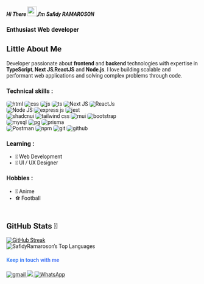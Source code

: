 <div style="font-family:Roboto;">
<h5> Hi There <img src="https://media.giphy.com/media/hvRJCLFzcasrR4ia7z/giphy.gif" width="25px">,I'm Safidy RAMAROSON</h5>

<h3 

### Enthusiast Web developer


## Little About Me
   Developer passionate about **frontend** and **backend** technologies with expertise in **TypeScript**, **Next JS**,**ReactJS** and **Node.js**. I love building scalable and performant web applications and solving complex problems through code.

### Technical skills :

<p>
<img src="https://img.shields.io/badge/HTML5-93c5fd?style=for-the-badge&logo=html5&logoColor=white" alt="html" style="border-radius:5px"/>
<img src="https://img.shields.io/badge/CSS3-60a5fa?style=for-the-badge&logo=css3&logoColor=white" alt="css" style="border-radius:5px"/>
<img src="https://img.shields.io/badge/JavaScript-fef08a?style=for-the-badge&logo=javascript&logoColor=F7DF1E" alt="js"
style="border-radius:5px"/>
<img src="https://img.shields.io/badge/TypeScript-a5b4fc?style=for-the-badge&logo=typescript&logoColor=white" alt="ts"
style="border-radius:5px"/>
<img src="https://img.shields.io/badge/Next.js-dbeafe?style=for-the-badge&logo=NextJS&logoColor=000000" alt="Next JS"style="border-radius:5px"/>
<img src="https://img.shields.io/badge/React-1e3a8a?style=for-the-badge&logo=react&logoColor=61DAFB" alt="ReactJs"
style="border-radius:5px"/>
<br/>
<img src="https://img.shields.io/badge/node.js-b9fbc0?style=for-the-badge&logo=node.js&logoColor=white" alt="Node JS" style="border-radius:5px"/>
<img src="https://img.shields.io/badge/Express.js-e5e7eb?style=for-the-badge&logo=express&logoColor=000000" alt="express js" style="border-radius:5px"/>
<img src="https://img.shields.io/badge/Jest-fecaca?style=for-the-badge&logo=jest&logoColor=white" alt="jest" style="border-radius:5px"/>
<br/>
<img src="https://img.shields.io/badge/Shadcn%20UI-bcd4f6?style=for-the-badge&logo=shadcnui&logoColor=007FFF" alt="shadcnui" style="border-radius:5px"/>
<img src="https://img.shields.io/badge/tailwindcss-60a5fa?style=for-the-badge&logo=tailwindcss&logoColor=2563eb" alt="tailwind css" style="border-radius:5px"/>
<img src="https://img.shields.io/badge/Material%20UI-bcd4f6?style=for-the-badge&logo=mui&logoColor=007FFF" alt="mui" style="border-radius:5px"/>
<img src="https://img.shields.io/badge/Bootstrap-e9d5ff?style=for-the-badge&logo=bootstrap&logoColor=563D7C" alt="bootstrap" style="border-radius:5px"/>
<br/>
<img src="https://img.shields.io/badge/MySQL-bde0fe?style=for-the-badge&logo=mysql&logoColor=005C84" alt="mysql"
style="border-radius:5px"/>
<img src="https://img.shields.io/badge/PostgreSQL-a5f3fc?style=for-the-badge&logo=postgresql&logoColor=316192" alt="pg"
style="border-radius:5px"/>
<img src="https://img.shields.io/badge/Prisma-e2e8f0?style=for-the-badge&logo=prisma&logoColor=2D3748" alt="prisma"
style="border-radius:5px"/>
<br/>
<img src="https://img.shields.io/badge/Postman-fcd34d?style=for-the-badge&logo=postman&logoColor=white" alt="Postman"
style="border-radius:5px"/>
<img src="https://img.shields.io/badge/NPM-f87171?style=for-the-badge&logo=npm&logoColor=white" alt="npm" style="border-radius:5px"/>
<img src="https://img.shields.io/badge/git-fca5a5?style=for-the-badge&logo=git&logoColor=white" alt="git" style="border-radius:5px"/>
<img src="https://img.shields.io/badge/github-d1d5db?style=for-the-badge&logo=github&logoColor=000000" alt="github" style="border-radius:5px"/>

</p>

### Learning :
- 🌱 Web Development
- 🌱 UI / UX Designer

### Hobbies : 
- 🍿 Anime
- ⚽ Football

<p style="font-family:Roboto;padding:2px 4px">
</p>

## GitHub Stats 🚀 

[![GitHub Streak](https://github-readme-streak-stats.herokuapp.com?user=SafidyRamaroson&theme=transparent&border_radius=5&date_format=M%20j%5B%2C%20Y%5D)](https://git.io/streak-stats)
<br/>
 ![SafidyRamaroson's Top Languages](https://github-readme-stats.vercel.app/api/top-langs/?username=SafidyRamaroson&theme=transparent&show_icons=true&hide_border=false&layout=compact)
<h4 style="background:linear-gradient(to right, #3b82f6, #8b5cf6);-webkit-background-clip: text;
-webkit-text-fill-color:transparent;
font-weight: bold;"> Keep in touch with me </h4>
<p>
    <a href="mailto:safidyramaroson.patrick@gmail.com">
       <img src="https://img.shields.io/badge/Gmail-D14836?style=for-the-badge&logo=gmail&logoColor=white" alt="gmail"/>
    </a>
    <a href="https://linkedin.com/in/ramaroson-tanjona-safidy-patrick">
       <img src="https://img.shields.io/badge/linkedin-1877F2?style=for-the-badge&logo=linkedin&logoColor=white" />
    </a>
    <a href="https://wa.me/261329920117">
       <img src="https://img.shields.io/badge/Whatsapp-b9fbc0?style=for-the-badge&logo=whatsapp&logoColor=22c55e" alt="WhatsApp"/>
    </a>
</p>
</div>

